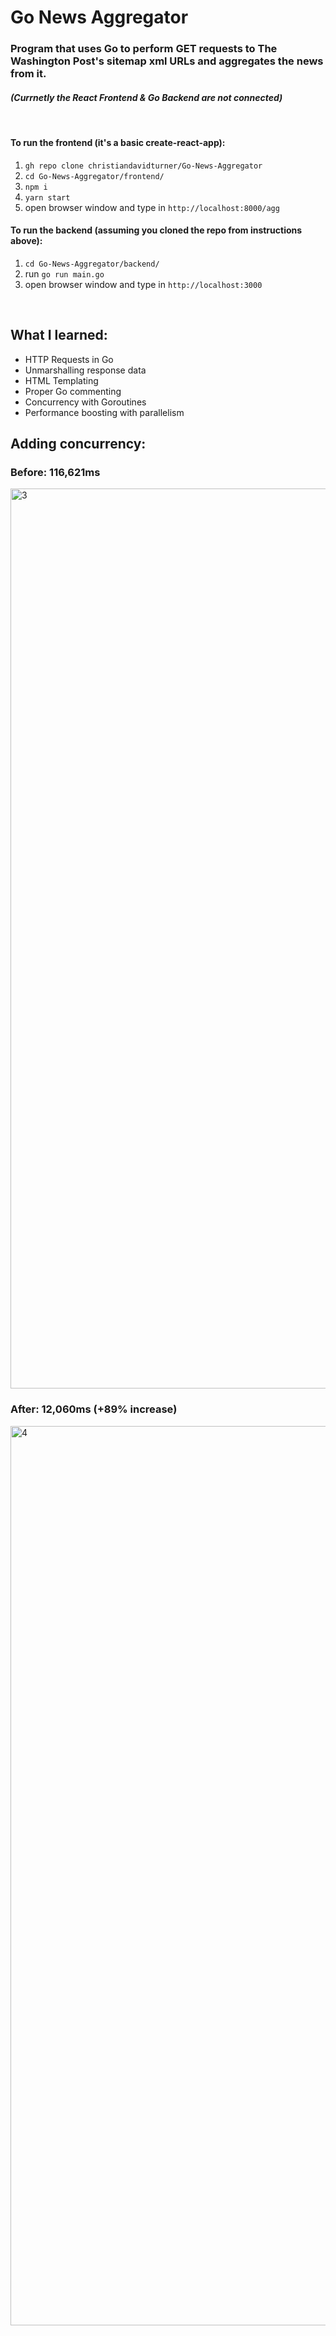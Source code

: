 # Go News Aggregator

### Program that uses Go to perform GET requests to The Washington Post's sitemap xml URLs and aggregates the news from it.
#### <em>(Currnetly the React Frontend & Go Backend are not connected)</em>

<br />

#### To run the frontend (it's a basic create-react-app):
1. `gh repo clone christiandavidturner/Go-News-Aggregator`
2. `cd Go-News-Aggregator/frontend/`
3. `npm i`
4. `yarn start`
5. open browser window and type in `http://localhost:8000/agg`

#### To run the backend (assuming you cloned the repo from instructions above):
1. `cd Go-News-Aggregator/backend/`
2. run `go run main.go`
3. open browser window and type in `http://localhost:3000`

<br/>

## What I learned:
- HTTP Requests in Go
- Unmarshalling response data
- HTML Templating
- Proper Go commenting
- Concurrency with Goroutines
- Performance boosting with parallelism


## Adding concurrency:
### Before: 116,621ms
<img width="1440" alt="3" src="https://user-images.githubusercontent.com/26611339/107683373-7a107280-6c6f-11eb-9841-aa9430f1203c.png">

<br/>

### After: 12,060ms (+89% increase)
<img width="1439" alt="4" src="https://user-images.githubusercontent.com/26611339/107683578-b9d75a00-6c6f-11eb-8333-7f0fc1c5cfbe.png">


